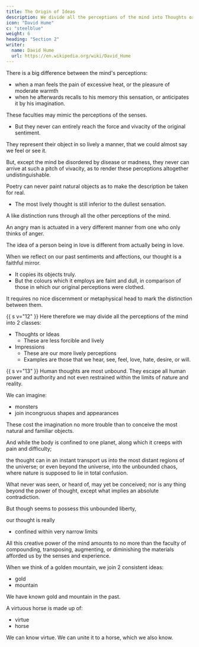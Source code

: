 ```yaml
---
title: The Origin of Ideas
description: We divide all the perceptions of the mind into Thoughts or Ideas, and Impressions
icon: "David Hume"
c: "steelblue"
weight: 6
heading: "Section 2"
writer:
  name: David Hume
  url: https://en.wikipedia.org/wiki/David_Hume
--- 
```




There is a big difference between the mind's perceptions:
- when a man feels the pain of excessive heat, or the pleasure of moderate warmth
- when he afterwards recalls to his memory this sensation, or anticipates it by his imagination.

These faculties may mimic the perceptions of the senses.
- But they never can entirely reach the force and vivacity of the original sentiment. 

<!-- The utmost we say of them, even when they operate with greatest vigour, is, that  -->

They represent their object in so lively a manner, that we could almost say we feel or see it. 

But, except the mind be disordered by disease or madness, they never can arrive at such a pitch of vivacity, as to render these perceptions altogether undistinguishable. 

Poetry can never paint natural objects as to make the description be taken for real. <!--  landskip. -->
- The most lively thought is still inferior to the dullest sensation.

A like distinction runs through all the other perceptions of the mind. 

An angry man is actuated in a very different manner from one who only thinks of anger.

The idea of a person being in love is different from actually being in love. 
<!-- If you tell me, that any person is in love, I easily understand your meaning, and form a just conception of his situation; 

but never can mistake that conception for the real disorders and agitations of the passion.  -->

When we reflect on our past sentiments and affections, our thought is a faithful mirror. 
- It copies its objects truly. 
- But the colours which it employs are faint and dull, in comparison of those in which our original perceptions were clothed. 

It requires no nice discernment or metaphysical head to mark the distinction between them. 


{{ s v="12" }} Here therefore we may divide all the perceptions of the mind into 2 classes:
- Thoughts or Ideas
  - These are less forcible and lively
- Impressions
  - These are our more lively perceptions
  - Examples are those that we hear, see, feel, love, hate, desire, or will. 
<!-- , which are distinguished by their different degrees of force and vivacity. --> 

<!-- Impressions are distinguished from ideas, which are the less lively perceptions, of which we are conscious, when we reflect on any of those sensations or movements above mentioned.  -->


{{ s v="13" }} Human thoughts are most unbound. They escape all human power and authority and not even restrained within the limits of nature and reality. 

We can imagine:
- monsters
- join incongruous shapes and appearances

These cost the imagination no more trouble than to conceive the most natural and familiar objects. 

And while the body is confined to one planet, along which it creeps with pain and difficulty;

the thought can in an instant transport us into the most distant regions of the universe; or even beyond the universe, into the unbounded chaos, where nature is supposed to lie in total confusion. 

What never was seen, or heard of, may yet be conceived; nor is any thing beyond the power of thought, except what implies an absolute contradiction. 


But though  seems to possess this unbounded liberty, 

our thought is really 
-  confined within very narrow limits

All this creative power of the mind amounts to no more than the faculty of compounding, transposing, augmenting, or diminishing the materials afforded us by the senses and experience. 

When we think of a golden mountain, we join 2 consistent ideas:
- gold
- mountain

We have known gold and mountain in the past. 

A virtuous horse is made up of:
- virtue
- horse

We can know virtue. We can unite it to a horse, which we also know. 

